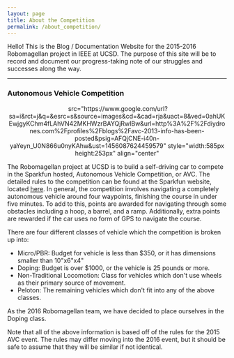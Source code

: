```yaml
---
layout: page
title: About the Competition
permalink: /about_competition/
---
```


Hello! This is the Blog / Documentation Website for the 2015-2016 Robomagellan
project in IEEE at UCSD. The purpose of this site will be to record and document
our progress-taking note of our struggles and successes along the way.

***

### Autonomous Vehicle Competition

<center>
<img>
src="https://www.google.com/url?sa=i&rct=j&q=&esrc=s&source=images&cd=&cad=rja&uact=8&ved=0ahUKEwjgyKChm4fLAhVN42MKHWzrBAYQjRwIBw&url=http%3A%2F%2Fdiydrones.com%2Fprofiles%2Fblogs%2Favc-2013-info-has-been-posted&psig=AFQjCNE-i40n-yaYeyn_U0N866u0nyKAhw&ust=1456087624459579"
style="width:585px height:253px" align="center"
</img>
</center>

The Robomagellan project at UCSD is to build a self-driving car to compete in the Sparkfun
hosted, Autonomous Vehicle Competition, or AVC. The detailed rules to the
competition can be found at the Sparkfun website, located
[here](https://avc.sparkfun.com/2015/rules). In general, the competition
involves navigating a completely autonomous vehicle around four waypoints,
finishing the course in under five minutes. To add to this, points are awarded
for navigating through some obstacles including a hoop, a barrel, and a ramp.
Additionally, extra points are rewarded if the car uses no form of GPS to
navigate the course.

There are four different classes of vehicle which the competition is broken up
into:

* Micro/PBR: Budget for vehicle is less than $350, or it has dimensions smaller
  than 10"x6"x4"
* Doping: Budget is over $1000, or the vehicle is 25 pounds or more.
* Non-Traditional Locomotion: Class for vehicles which don't use wheels as their
 primary source of movement.
* Peloton: The remaining vehicles which don't fit into any of the above classes.


As the 2016 Robomagellan team, we have decided to place ourselves in the Doping
class.

Note that all of the above information is based off of the rules for the 2015
AVC event. The rules may differ moving into the 2016 event, but it should be
safe to assume that they will be similar if not identical.
